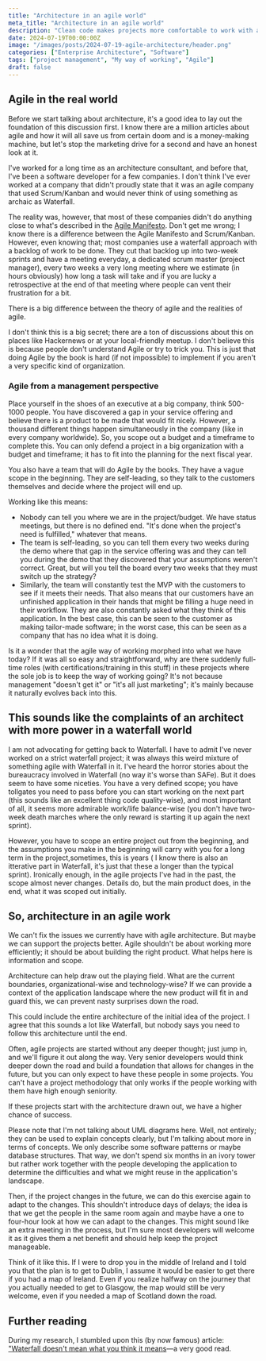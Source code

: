 ```yaml
---
title: "Architecture in an agile world"
meta_title: "Architecture in an agile world"
description: "Clean code makes projects more comfortable to work with and improves shelf life. Its the antagonist of vile legacy codebases that are unmaintainable. Then why does business always treat it as a secondary objective? Do they just dont get it?"
date: 2024-07-19T00:00:00Z
image: "/images/posts/2024-07-19-agile-architecture/header.png"
categories: ["Enterprise Architecture", "Software"]
tags: ["project management", "My way of working", "Agile"]
draft: false
---
```


## Agile in the real world

Before we start talking about architecture, it's a good idea to lay out the foundation of this discussion first. I know there are a million articles about agile and how it will all save us from certain doom and is a money-making machine, but let's stop the marketing drive for a second and have an honest look at it.

I've worked for a long time as an architecture consultant, and before that, I've been a software developer for a few companies. I don't think I've ever worked at a company that didn't proudly state that it was an agile company that used Scrum/Kanban and would never think of using something as archaic as Waterfall.

The reality was, however, that most of these companies didn't do anything close to what's described in the [Agile Manifesto](https://agilemanifesto.org/). Don't get me wrong; I know there is a difference between the Agile Manifesto and Scrum/Kanban. However, even knowing that; most companies use a waterfall approach with a backlog of work to be done. They cut that backlog up into two-week sprints and have a meeting everyday, a dedicated scrum master (project manager), every two weeks a very long meeting where we estimate (in hours obviously) how long a task will take and if you are lucky a retrospective at the end of that meeting where people can vent their frustration for a bit.

There is a big difference between the theory of agile and the realities of agile.

I don't think this is a big secret; there are a ton of discussions about this on places like Hackernews or at your local-friendly meetup. I don't believe this is because people don't understand Agile or try to trick you. This is just that doing Agile by the book is hard (if not impossible) to implement if you aren't a very specific kind of organization.

### Agile from a management perspective

Place yourself in the shoes of an executive at a big company, think 500-1000 people. You have discovered a gap in your service offering and believe there is a product to be made that would fit nicely. However, a thousand different things happen simultaneously in the company (like in every company worldwide). So, you scope out a budget and a timeframe to complete this. You can only defend a project in a big organization with a budget and timeframe; it has to fit into the planning for the next fiscal year.

You also have a team that will do Agile by the books. They have a vague scope in the beginning. They are self-leading, so they talk to the customers themselves and decide where the project will end up.

Working like this means:

- Nobody can tell you where we are in the project/budget. We have status meetings, but there is no defined end. "It's done when the project's need is fulfilled," whatever that means.
- The team is self-leading, so you can tell them every two weeks during the demo where that gap in the service offering was and they can tell you during the demo that they discovered that your assumptions weren't correct. Great, but will you tell the board every two weeks that they must switch up the strategy?
- Similarly, the team will constantly test the MVP with the customers to see if it meets their needs. That also means that our customers have an unfinished application in their hands that might be filling a huge need in their workflow. They are also constantly asked what they think of this application. In the best case, this can be seen to the customer as making tailor-made software; in the worst case, this can be seen as a company that has no idea what it is doing.

Is it a wonder that the agile way of working morphed into what we have today? If it was all so easy and straightforward, why are there suddenly full-time roles (with certifications/training in this stuff) in these projects where the sole job is to keep the way of working going? It's not because management "doesn't get it" or "it's all just marketing"; it's mainly because it naturally evolves back into this.

## This sounds like the complaints of an architect with more power in a waterfall world

I am not advocating for getting back to Waterfall. I have to admit I've never worked on a strict waterfall project; it was always this weird mixture of something agile with Waterfall in it. I've heard the horror stories about the bureaucracy involved in Waterfall (no way it's worse than SAFe). But it does seem to have some niceties. You have a very defined scope; you have tollgates you need to pass before you can start working on the next part (this sounds like an excellent thing code quality-wise), and most important of all, it seems more admirable work/life balance-wise (you don't have two-week death marches where the only reward is starting it up again the next sprint).

However, you have to scope an entire project out from the beginning, and the assumptions you make in the beginning will carry with you for a long term in the project,sometimes, this is years ( I know there is also an itterative part in Waterfall, it's just that these a longer than the typical sprint). Ironically enough, in the agile projects I've had in the past, the scope almost never changes. Details do, but the main product does, in the end, what it was scoped out initially.

## So, architecture in an agile work

We can't fix the issues we currently have with agile architecture. But maybe we can support the projects better. Agile shouldn't be about working more efficiently; it should be about building the right product. What helps here is information and scope.

Architecture can help draw out the playing field. What are the current boundaries, organizational-wise and technology-wise? If we can provide a context of the application landscape where the new product will fit in and guard this, we can prevent nasty surprises down the road.

This could include the entire architecture of the initial idea of the project. I agree that this sounds a lot like Waterfall, but nobody says you need to follow this architecture until the end.

Often, agile projects are started without any deeper thought; just jump in, and we'll figure it out along the way. Very senior developers would think deeper down the road and build a foundation that allows for changes in the future, but you can only expect to have these people in some projects. You can't have a project methodology that only works if the people working with them have high enough seniority.

If these projects start with the architecture drawn out, we have a higher chance of success.

Please note that I'm not talking about UML diagrams here. Well, not entirely; they can be used to explain concepts clearly, but I'm talking about more in terms of concepts. We only describe some software patterns or maybe database structures. That way, we don't spend six months in an ivory tower but rather work together with the people developing the application to determine the difficulties and what we might reuse in the application's landscape.

Then, if the project changes in the future, we can do this exercise again to adapt to the changes. This shouldn't introduce days of delays; the idea is that we get the people in the same room again and maybe have a one to four-hour look at how we can adapt to the changes. This might sound like an extra meeting in the process, but I'm sure most developers will welcome it as it gives them a net benefit and should help keep the project manageable.

Think of it like this. If I were to drop you in the middle of Ireland and I told you that the plan is to get to Dublin, I assume it would be easier to get there if you had a map of Ireland. Even if you realize halfway on the journey that you actually needed to get to Glasgow, the map would still be very welcome, even if you needed a map of Scotland down the road.

## Further reading

During my research, I stumbled upon this (by now famous) article: ["Waterfall doesn't mean what you think it means](https://changelog.com/posts/waterfall-doesnt-mean-what-you-think-it-means)—a very good read.
